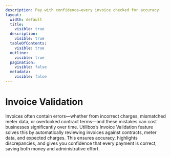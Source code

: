 ```yaml
---
description: Pay with confidence—every invoice checked for accuracy.
layout:
  width: default
  title:
    visible: true
  description:
    visible: true
  tableOfContents:
    visible: true
  outline:
    visible: true
  pagination:
    visible: false
  metadata:
    visible: false
---
```


# Invoice Validation

Invoices often contain errors—whether from incorrect charges, mismatched meter data, or overlooked contract terms—and these mistakes can cost businesses significantly over time. Utilibox’s Invoice Validation feature solves this by automatically reviewing invoices against contracts, meter data, and expected charges. This ensures accuracy, highlights discrepancies, and gives you confidence that every payment is correct, saving both money and administrative effort.

